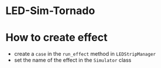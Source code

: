 # LED-Sim-Tornado

# How to create effect

* create a `case` in the `run_effect` method in `LEDStripManager`
* set the name of the effect in the `Simulator` class
